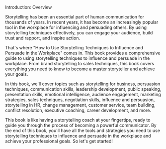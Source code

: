 Introduction: Overview

Storytelling has been an essential part of human communication for thousands of years. In recent years, it has become an increasingly popular tool in the workplace for influencing and persuading others. By using storytelling techniques effectively, you can engage your audience, build trust and rapport, and inspire action.

That's where "How to Use Storytelling Techniques to Influence and Persuade in the Workplace" comes in. This book provides a comprehensive guide to using storytelling techniques to influence and persuade in the workplace. From brand storytelling to sales techniques, this book covers everything you need to know to become a master storyteller and achieve your goals.

In this book, we'll cover topics such as storytelling for business, persuasion techniques, communication skills, leadership development, public speaking, presentation skills, emotional intelligence, audience engagement, marketing strategies, sales techniques, negotiation skills, influence and persuasion, storytelling in HR, change management, customer service, team building, conflict resolution, executive coaching, career development, and more.

This book is like having a storytelling coach at your fingertips, ready to guide you through the process of becoming a powerful communicator. By the end of this book, you'll have all the tools and strategies you need to use storytelling techniques to influence and persuade in the workplace and achieve your professional goals. So let's get started!
